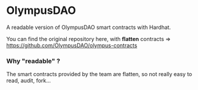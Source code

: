# OlympusDAO

A readable version of OlympusDAO smart contracts with Hardhat.

You can find the original repository here, with **flatten** contracts => https://github.com/OlympusDAO/olympus-contracts

### Why "readable" ?

The smart contracts provided by the team are flatten, so not really easy to read, audit, fork...
